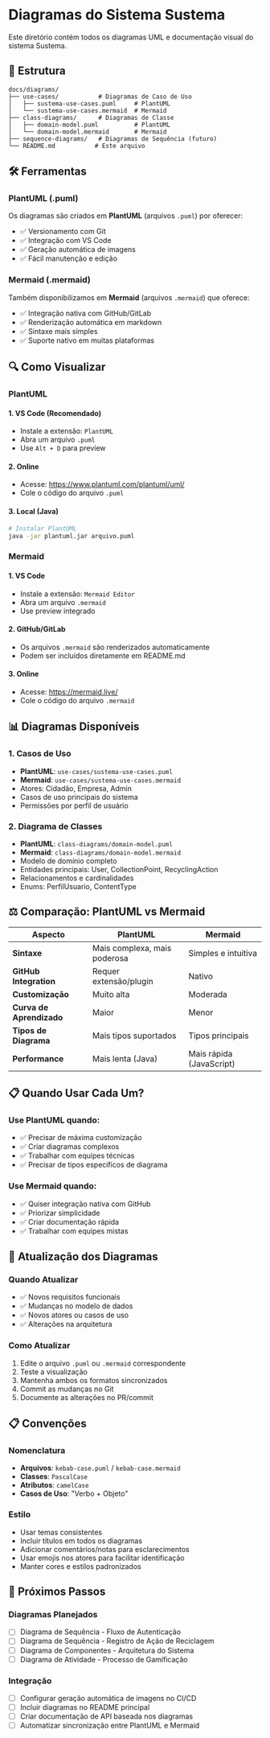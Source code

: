 # Diagramas do Sistema Sustema

Este diretório contém todos os diagramas UML e documentação visual do sistema Sustema.

## 📁 Estrutura

```
docs/diagrams/
├── use-cases/           # Diagramas de Caso de Uso
│   ├── sustema-use-cases.puml     # PlantUML
│   └── sustema-use-cases.mermaid  # Mermaid
├── class-diagrams/      # Diagramas de Classe
│   ├── domain-model.puml          # PlantUML
│   └── domain-model.mermaid       # Mermaid
├── sequence-diagrams/   # Diagramas de Sequência (futuro)
└── README.md           # Este arquivo
```

## 🛠️ Ferramentas

### PlantUML (.puml)
Os diagramas são criados em **PlantUML** (arquivos `.puml`) por oferecer:
- ✅ Versionamento com Git
- ✅ Integração com VS Code
- ✅ Geração automática de imagens
- ✅ Fácil manutenção e edição

### Mermaid (.mermaid)
Também disponibilizamos em **Mermaid** (arquivos `.mermaid`) que oferece:
- ✅ Integração nativa com GitHub/GitLab
- ✅ Renderização automática em markdown
- ✅ Sintaxe mais simples
- ✅ Suporte nativo em muitas plataformas

## 🔍 Como Visualizar

### PlantUML

#### 1. **VS Code** (Recomendado)
- Instale a extensão: `PlantUML`
- Abra um arquivo `.puml`
- Use `Alt + D` para preview

#### 2. **Online**
- Acesse: https://www.plantuml.com/plantuml/uml/
- Cole o código do arquivo `.puml`

#### 3. **Local (Java)**
```bash
# Instalar PlantUML
java -jar plantuml.jar arquivo.puml
```

### Mermaid

#### 1. **VS Code**
- Instale a extensão: `Mermaid Editor`
- Abra um arquivo `.mermaid`
- Use preview integrado

#### 2. **GitHub/GitLab**
- Os arquivos `.mermaid` são renderizados automaticamente
- Podem ser incluídos diretamente em README.md

#### 3. **Online**
- Acesse: https://mermaid.live/
- Cole o código do arquivo `.mermaid`

## 📊 Diagramas Disponíveis

### 1. Casos de Uso
- **PlantUML**: `use-cases/sustema-use-cases.puml`
- **Mermaid**: `use-cases/sustema-use-cases.mermaid`
- Atores: Cidadão, Empresa, Admin
- Casos de uso principais do sistema
- Permissões por perfil de usuário

### 2. Diagrama de Classes
- **PlantUML**: `class-diagrams/domain-model.puml`
- **Mermaid**: `class-diagrams/domain-model.mermaid`
- Modelo de domínio completo
- Entidades principais: User, CollectionPoint, RecyclingAction
- Relacionamentos e cardinalidades
- Enums: PerfilUsuario, ContentType

## ⚖️ Comparação: PlantUML vs Mermaid

| Aspecto | PlantUML | Mermaid |
|---------|----------|---------|
| **Sintaxe** | Mais complexa, mais poderosa | Simples e intuitiva |
| **GitHub Integration** | Requer extensão/plugin | Nativo |
| **Customização** | Muito alta | Moderada |
| **Curva de Aprendizado** | Maior | Menor |
| **Tipos de Diagrama** | Mais tipos suportados | Tipos principais |
| **Performance** | Mais lenta (Java) | Mais rápida (JavaScript) |

## 📋 Quando Usar Cada Um?

### Use **PlantUML** quando:
- ✅ Precisar de máxima customização
- ✅ Criar diagramas complexos
- ✅ Trabalhar com equipes técnicas
- ✅ Precisar de tipos específicos de diagrama

### Use **Mermaid** quando:
- ✅ Quiser integração nativa com GitHub
- ✅ Priorizar simplicidade
- ✅ Criar documentação rápida
- ✅ Trabalhar com equipes mistas

## 🔄 Atualização dos Diagramas

### Quando Atualizar
- ✅ Novos requisitos funcionais
- ✅ Mudanças no modelo de dados
- ✅ Novos atores ou casos de uso
- ✅ Alterações na arquitetura

### Como Atualizar
1. Edite o arquivo `.puml` ou `.mermaid` correspondente
2. Teste a visualização
3. Mantenha ambos os formatos sincronizados
4. Commit as mudanças no Git
5. Documente as alterações no PR/commit

## 📋 Convenções

### Nomenclatura
- **Arquivos**: `kebab-case.puml` / `kebab-case.mermaid`
- **Classes**: `PascalCase`
- **Atributos**: `camelCase`
- **Casos de Uso**: "Verbo + Objeto"

### Estilo
- Usar temas consistentes
- Incluir títulos em todos os diagramas
- Adicionar comentários/notas para esclarecimentos
- Usar emojis nos atores para facilitar identificação
- Manter cores e estilos padronizados

## 🚀 Próximos Passos

### Diagramas Planejados
- [ ] Diagrama de Sequência - Fluxo de Autenticação
- [ ] Diagrama de Sequência - Registro de Ação de Reciclagem
- [ ] Diagrama de Componentes - Arquitetura do Sistema
- [ ] Diagrama de Atividade - Processo de Gamificação

### Integração
- [ ] Configurar geração automática de imagens no CI/CD
- [ ] Incluir diagramas no README principal
- [ ] Criar documentação de API baseada nos diagramas
- [ ] Automatizar sincronização entre PlantUML e Mermaid